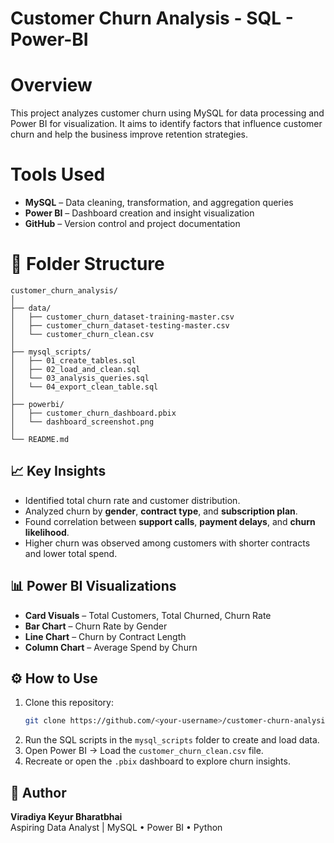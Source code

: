 # Customer Churn Analysis - SQL - Power-BI

# Overview
This project analyzes customer churn using MySQL for data processing and Power BI for visualization. 
It aims to identify factors that influence customer churn and help the business improve retention strategies.

# Tools Used
- **MySQL** – Data cleaning, transformation, and aggregation queries
- **Power BI** – Dashboard creation and insight visualization
- **GitHub** – Version control and project documentation

# 📁 Folder Structure
```
customer_churn_analysis/
│
├── data/
│   ├── customer_churn_dataset-training-master.csv
│   ├── customer_churn_dataset-testing-master.csv
│   └── customer_churn_clean.csv
│
├── mysql_scripts/
│   ├── 01_create_tables.sql
│   ├── 02_load_and_clean.sql
│   └── 03_analysis_queries.sql
│   └── 04_export_clean_table.sql
│
├── powerbi/
│   ├── customer_churn_dashboard.pbix
│   └── dashboard_screenshot.png
│
└── README.md
```

## 📈 Key Insights
- Identified total churn rate and customer distribution.
- Analyzed churn by **gender**, **contract type**, and **subscription plan**.
- Found correlation between **support calls**, **payment delays**, and **churn likelihood**.
- Higher churn was observed among customers with shorter contracts and lower total spend.

## 📊 Power BI Visualizations
- **Card Visuals** – Total Customers, Total Churned, Churn Rate
- **Bar Chart** – Churn Rate by Gender
- **Line Chart** – Churn by Contract Length
- **Column Chart** – Average Spend by Churn

## ⚙️ How to Use
1. Clone this repository:
   ```bash
   git clone https://github.com/<your-username>/customer-churn-analysis.git
   ```
2. Run the SQL scripts in the `mysql_scripts` folder to create and load data.
3. Open Power BI → Load the `customer_churn_clean.csv` file.
4. Recreate or open the `.pbix` dashboard to explore churn insights.

## 🧩 Author
**Viradiya Keyur Bharatbhai**  
Aspiring Data Analyst | MySQL • Power BI • Python

